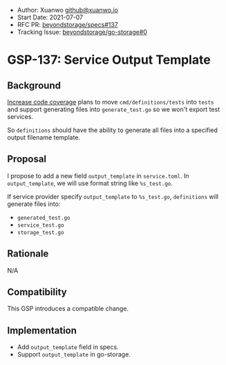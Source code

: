 - Author: Xuanwo <github@xuanwo.io>
- Start Date: 2021-07-07
- RFC PR: [beyondstorage/specs#137](https://github.com/beyondstorage/specs/issues/137)
- Tracking Issue: [beyondstorage/go-storage#0](https://github.com/beyondstorage/go-storage/issues/0)

# GSP-137: Service Output Template

## Background

[Increase code coverage](https://github.com/beyondstorage/go-storage/issues/620) plans to move `cmd/definitions/tests` into `tests` and support generating files into `generate_test.go` so we won't export test services.

So `definitions` should have the ability to generate all files into a specified output filename template.

## Proposal

I propose to add a new field `output_template` in `service.toml`. In `output_template`, we will use format string like `%s_test.go`.

If service provider specify `output_template` to `%s_test.go`, `definitions` will generate files into:

- `generated_test.go`
- `service_test.go`
- `storage_test.go`

## Rationale

N/A

## Compatibility

This GSP introduces a compatible change.

## Implementation

- Add `output_template` field in specs.
- Support `output_template` in go-storage.
